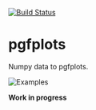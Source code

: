 [![Build Status](https://travis-ci.org/dilawar/pypgfplots.svg?branch=master)](https://travis-ci.org/dilawar/pypgfplots)

# pgfplots
Numpy data to pgfplots.

![Examples](https://dilawar.github.io/pypgfplots/)

__Work in progress__

